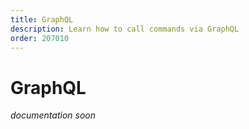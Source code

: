 ```yaml
---
title: GraphQL
description: Learn how to call commands via GraphQL
order: 207010
---
```


# GraphQL


_documentation soon_